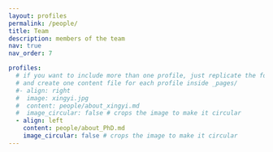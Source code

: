 ```yaml
---
layout: profiles
permalink: /people/
title: Team
description: members of the team
nav: true
nav_order: 7

profiles:
  # if you want to include more than one profile, just replicate the following block
  # and create one content file for each profile inside _pages/
  #- align: right
  #  image: xingyi.jpg
  #  content: people/about_xingyi.md
  #  image_circular: false # crops the image to make it circular
  - align: left
    content: people/about_PhD.md
    image_circular: false # crops the image to make it circular
---
```

